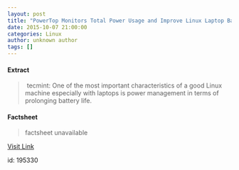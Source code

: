 ```yaml
---
layout: post
title: "PowerTop Monitors Total Power Usage and Improve Linux Laptop Battery Life"
date: 2015-10-07 21:00:00
categories: Linux
author: unknown author
tags: []
---
```



#### Extract
>&nbsp;tecmint: One of the most important characteristics of a good Linux machine especially with laptops is power management in terms of prolonging battery life.

#### Factsheet
>factsheet unavailable

[Visit Link](http://www.linuxtoday.com/upload/powertop-monitors-total-power-usage-and-improve-linux-laptop-battery-life-151007040023.html)

id:  195330

